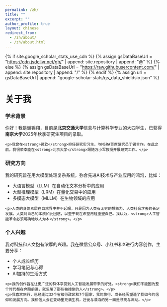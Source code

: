 ```yaml
---
permalink: /zh/
title: ""
excerpt: ""
author_profile: true
layout: chinese
redirect_from: 
  - /zh/about/
  - /zh/about.html
---
```


<link rel="stylesheet" href="https://cdnjs.cloudflare.com/ajax/libs/font-awesome/6.0.0/css/all.min.css">

{% if site.google_scholar_stats_use_cdn %}
{% assign gsDataBaseUrl = "https://cdn.jsdelivr.net/gh/" | append: site.repository | append: "@" %}
{% else %}
{% assign gsDataBaseUrl = "https://raw.githubusercontent.com/" | append: site.repository | append: "/" %}
{% endif %}
{% assign url = gsDataBaseUrl | append: "google-scholar-stats/gs_data_shieldsio.json" %}

<div class="cn-section">
  <h1 class="cn-section-title">关于我</h1>
  
  <div class="about-section">
    <h3><i class="fas fa-user-graduate"></i> 学术背景</h3>
    <p>你好！我是谢锦翔，目前是<strong>北京交通大学</strong>信息与计算科学专业的大四学生，已获得<strong>南京大学</strong>2025年秋季研究生项目的录取。</p>
    
    <p>我曾在<strong>微软</strong>担任研究实习生，与MSRA首席研究员丁锐合作。在此之前，我很荣幸能在<strong>北京大学</strong>跟随万小军教授开展研究工作。</p>
  </div>

  <div class="about-section">
    <h3><i class="fas fa-flask"></i> 研究方向</h3>
    <p>我的研究旨在用大模型处理复杂系统，弥合先进AI技术与产业应用的鸿沟，比如：</p>
    <ul class="research-list">
      <li>大语言模型（LLM）在自动化文本分析中的应用</li>
      <li>大型推理模型（LRM）在量化交易中的应用</li>
      <li>多模态大模型（MLLM）在生物领域的应用</li>
    </ul>
    
    <p>人类的身体素质在自然界中并不起眼，只是因为人类有无穷的想象力，人类社会才去的长足发展。人类对自己的本质如此困惑，以至于现在希望用硅重塑自己。我认为，<strong>人工智能革命必须明确地以人为本</strong>。</p>
  </div>

  <div class="about-section">
    <h3><i class="fas fa-feather-alt"></i> 个人兴趣</h3>
    <p>我对科技和人文抱有浓厚的兴趣。我在微信公众号、小红书和X进行内容创作，主要分享：</p>
    <ul class="interest-list">
      <li>个人成长经历</li>
      <li>学习笔记与心得</li>
      <li>AI加持的生活方式</li>
    </ul>
    
    <p>我的创作旨在让更广泛的群体享受到人工智能发展带来的好处。<strong>我们不能因为整个时代都在奔跑前进，就忽略了那些被撞倒的人</strong>。</p>
    <p>我喜欢旅行，已经走过32个省级行政区和7个国家，我的旅行、成长经历塑造了我如今的信仰和发展方向。我相信人会在变动里充满生机，迁徙与漂泊的另一面是寻找与流动。</p>
  </div>
</div>